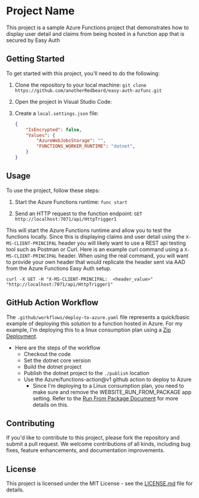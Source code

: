 # Project Name

This project is a sample Azure Functions project that demonstrates how to display user detail and claims from being hosted in a function app that is secured by Easy Auth

## Getting Started

To get started with this project, you'll need to do the following:

1. Clone the repository to your local machine:
    ```git clone https://github.com/anotherRedbeard/easy-auth-azfunc.git```

2. Open the project in Visual Studio Code:

3. Create a `local.settings.json` file:

    ```json
    { 
        "IsEncrypted": false, 
        "Values": { 
            "AzureWebJobsStorage": "",
            "FUNCTIONS_WORKER_RUNTIME": "dotnet",
        }
    }
    ```

## Usage

To use the project, follow these steps:

1. Start the Azure Functions runtime:
    ```func start```

2. Send an HTTP request to the function endpoint:
    ```GET http://localhost:7071/api/HttpTrigger1```

This will start the Azure Functions runtime and allow you to test the functions locally.  Since this is displaying claims and user detail using the `X-MS-CLIENT-PRINCIPAL` header you will likely want to use a REST api testing tool such as Postman or Curl.  Here is an example curl command using a `X-MS-CLIENT-PRINCIPAL` header.  When using the real command, you will want to provide your own header that would replicate the header sent via AAD from the Azure Functions Easy Auth setup.

```curl
curl -X GET -H "X-MS-CLIENT-PRINCIPAL:  <header_value>" "http://localhost:7071/api/HttpTrigger1"
```

## GitHub Action Workflow

The `.github/workflows/deploy-to-azure.yaml` file represents a quick/basic example of deploying this solution to a function hosted in Azure.  For my example, I'm deploying this to a linux consumption plan using a [Zip Deployment](https://learn.microsoft.com/en-us/azure/azure-functions/deployment-zip-push).

- Here are the steps of the workflow
  - Checkout the code
  - Set the dotnet core version
  - Build the dotnet project
  - Publish the dotnet project to the `./publish` location
  - Use the Azure/functions-action@v1 github action to deploy to Azure
    - Since I'm deploying to a Linux consumption plan, you need to make sure and remove the WEBSITE_RUN_FROM_PACKAGE app setting. Refer to the [Run From Package Document](https://learn.microsoft.com/en-us/azure/azure-functions/run-functions-from-deployment-package#enable-functions-to-run-from-a-package) for more details on this.


## Contributing

If you'd like to contribute to this project, please fork the repository and submit a pull request. We welcome contributions of all kinds, including bug fixes, feature enhancements, and documentation improvements.

## License

This project is licensed under the MIT License - see the [LICENSE.md](LICENSE.md) file for details.
